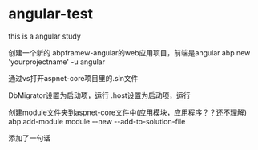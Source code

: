 # angular-test
this is a angular study


创建一个新的 abpframew-angular的web应用项目，前端是angular
abp new 'yourprojectname' -u angular

通过vs打开aspnet-core项目里的.sln文件

DbMigrator设置为启动项，运行
.host设置为启动项，运行


创建module文件夹到aspnet-core文件中(应用模块，应用程序？？还不理解)
abp add-module module --new --add-to-solution-file

添加了一句话
